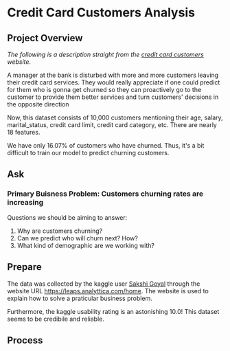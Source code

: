 # Credit Card Customers Analysis

## Project Overview
*The following is a description straight from the [credit card customers](https://www.kaggle.com/sakshigoyal7/credit-card-customers) website.*

A manager at the bank is disturbed with more and more customers leaving their credit card services. They would really appreciate if one could predict for them who is gonna get churned so they can proactively go to the customer to provide them better services and turn customers' decisions in the opposite direction

Now, this dataset consists of 10,000 customers mentioning their age, salary, marital_status, credit card limit, credit card category, etc. There are nearly 18 features.

We have only 16.07% of customers who have churned. Thus, it's a bit difficult to train our model to predict churning customers.

## Ask
### **Primary Buisness Problem: Customers churning rates are increasing**
Questions we should be aiming to answer:

1. Why are customers churning?
2. Can we predict who will churn next? How?
3. What kind of demographic are we working with?

## Prepare
The data was collected by the kaggle user [Sakshi Goyal](https://www.kaggle.com/sakshigoyal7) through the website URL https://leaps.analyttica.com/home. The website is used to explain how to solve a praticular business problem.

Furthermore, the kaggle usability rating is an astonishing 10.0! This dataset seems to be credibile and reliable.

## Process
